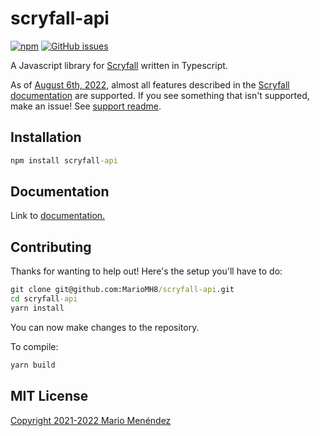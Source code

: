 # scryfall-api

[![npm](https://img.shields.io/npm/v/scryfall-api?style=flat-square)](https://www.npmjs.com/package/scryfall-api)
[![GitHub issues](https://img.shields.io/github/issues/mariomh8/scryfall-api?style=flat-square)](https://github.com/MarioMH8/scryfall-api)

A Javascript library for [Scryfall](https://scryfall.com/docs/api) written in Typescript.

As of [August 6th, 2022](./CHANGELOG.md), almost all features described in
the [Scryfall documentation](https://scryfall.com/docs/api) are supported. If you see something that isn't supported,
make an issue! See [support readme](./SUPPORT.md).

## Installation

```bat
npm install scryfall-api
```

## Documentation

Link to [documentation.](./DOCUMENTATION.md)

## Contributing

Thanks for wanting to help out! Here's the setup you'll have to do:

```bat
git clone git@github.com:MarioMH8/scryfall-api.git
cd scryfall-api
yarn install
```

You can now make changes to the repository.

To compile:

```bat
yarn build
```

## MIT License

[Copyright 2021-2022 Mario Menéndez](./LICENSE)
